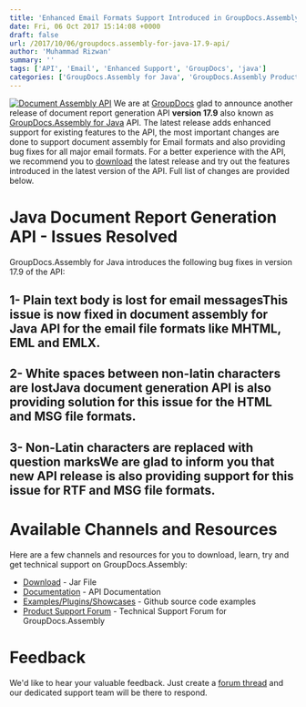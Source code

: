 ```yaml
---
title: 'Enhanced Email Formats Support Introduced in GroupDocs.Assembly for Java 17.9 API'
date: Fri, 06 Oct 2017 15:14:08 +0000
draft: false
url: /2017/10/06/groupdocs.assembly-for-java-17.9-api/
author: 'Muhammad Rizwan'
summary: ''
tags: ['API', 'Email', 'Enhanced Support', 'GroupDocs', 'java']
categories: ['GroupDocs.Assembly for Java', 'GroupDocs.Assembly Product Family']
---
```


[![Document Assembly API](http://blog.groupdocs.com/wp-content/uploads/sites/4/2017/03/groupdocs-assembly-java-1.png)](https://www.groupdocs.com/products/assembly/java) We are at [GroupDocs](https://www.groupdocs.com/) glad to announce another release of document report generation API **version 17.9** also known as [GroupDocs.Assembly for Java](https://www.groupdocs.com/products/assembly/java) API. The latest release adds enhanced support for existing features to the API, the most important changes are done to support document assembly for Email formats and also providing bug fixes for all major email formats. For a better experience with the API, we recommend you to [download](https://downloads.groupdocs.com/assembly/java) the latest release and try out the features introduced in the latest version of the API. Full list of changes are provided below.

# Java Document Report Generation API - Issues Resolved

GroupDocs.Assembly for Java introduces the following bug fixes in version 17.9 of the API:

## 1- Plain text body is lost for email messagesThis issue is now fixed in document assembly for Java API for the email file formats like MHTML, EML and EMLX.

## 2- White spaces between non-latin characters are lostJava document generation API is also providing solution for this issue for the HTML and MSG file formats.

## 3- Non-Latin characters are replaced with question marksWe are glad to inform you that new API release is also providing support for this issue for RTF and MSG file formats.

# Available Channels and Resources

Here are a few channels and resources for you to download, learn, try and get technical support on GroupDocs.Assembly:

*   [Download](https://downloads.groupdocs.com/assembly/java "GroupDocs.Assembly for Java Downloads") - Jar File
*   [Documentation](https://docs.groupdocs.com/display/assemblyjava/Home "GroupDocs.Assembly for Java Documentation") - API Documentation
*   [Examples/Plugins/Showcases](https://github.com/groupdocs-assembly/GroupDocs.Assembly-for-Java "Document Generation for Java examples and showcases") - Github source code examples
*   [Product Support Forum](https://forum.groupdocs.com/c/assembly "GroupDocs.Assembly for Java Support forum") \- Technical Support Forum for GroupDocs.Assembly

# Feedback

We'd like to hear your valuable feedback. Just create a [forum thread](https://forum.groupdocs.com/c/assembly "Technical Support Forum") and our dedicated support team will be there to respond.




